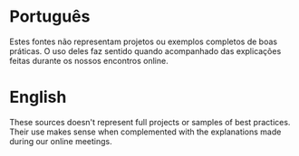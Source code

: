 # Português

Estes fontes não representam projetos ou exemplos completos de boas práticas. O uso deles faz sentido quando acompanhado das explicações feitas durante os nossos encontros online.

# English

These sources doesn't represent full projects or samples of best practices. Their use makes sense when complemented with the explanations made during our online meetings.
